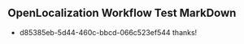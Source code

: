 ## OpenLocalization Workflow Test MarkDown
* d85385eb-5d44-460c-bbcd-066c523ef544 thanks!

<!--HONumber=Aug16_HO1-->


